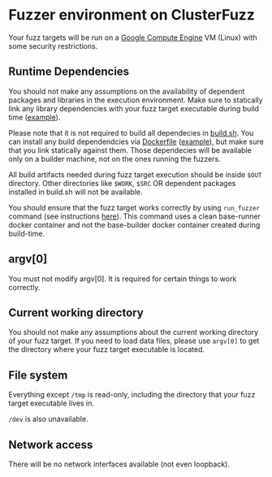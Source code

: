 # Fuzzer environment on ClusterFuzz

Your fuzz targets will be run on a [Google Compute Engine](https://cloud.google.com/compute/) VM (Linux) with some security restrictions.

## Runtime Dependencies

You should not make any assumptions on the availability of dependent packages 
and libraries in the execution environment. Make sure to statically link any
library dependencies with your fuzz target executable during build time 
([example](https://github.com/google/oss-fuzz/blob/master/projects/tor/build.sh#L40)).

Please note that it is not required to build all dependecies in
[build.sh](https://github.com/google/oss-fuzz/blob/master/docs/new_project_guide.md#buildsh).
You can install any build dependendcies via
[Dockerfile](https://github.com/google/oss-fuzz/blob/master/docs/new_project_guide.md#dockerfile)
([example](https://github.com/google/oss-fuzz/blob/master/projects/tor/Dockerfile#L19)),
but make sure that you link statically against them. Those dependecies will be
available only on a builder machine, not on the ones running the fuzzers.

All build artifacts needed during fuzz target execution should be inside `$OUT` 
directory. Other directories like `$WORK`, `$SRC` OR dependent packages installed
in build.sh will not be available.

You should ensure that the fuzz target works correctly by using `run_fuzzer` command 
(see instructions [here](new_project_guide.md#testing-locally)). This command uses
a clean base-runner docker container and not the base-builder docker container
created during build-time.

## argv[0]

You must not modify argv[0]. It is required for certain things to work correctly.

## Current working directory

You should not make any assumptions about the current working directory of your
fuzz target. If you need to load data files, please use `argv[0]` to get the
directory where your fuzz target executable is located.

## File system

Everything except `/tmp` is read-only, including the directory that your fuzz target
executable lives in.

`/dev` is also unavailable.

## Network access

There will be no network interfaces available (not even loopback).
